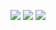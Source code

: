 ![](http://github-profile-summary-cards.vercel.app/api/cards/profile-details?username=qahor0v&theme=dark)
![](http://github-profile-summary-cards.vercel.app/api/cards/repos-per-language?username=qahor0v&theme=dark)
![](http://github-profile-summary-cards.vercel.app/api/cards/stats?username=qahor0v&theme=dark)
